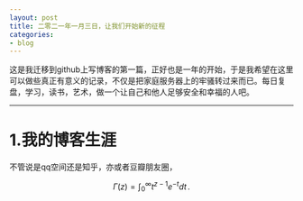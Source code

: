 ```yaml
---
layout: post
title: 二零二一年一月三日，让我们开始新的征程
categories:
- blog
---
```

<head>
    <script src="https://cdn.mathjax.org/mathjax/latest/MathJax.js?config=TeX-AMS-MML_HTMLorMML" type="text/javascript"></script>
    <script type="text/x-mathjax-config">
        MathJax.Hub.Config({
            tex2jax: {
            skipTags: ['script', 'noscript', 'style', 'textarea', 'pre'],
            inlineMath: [['$','$']]
            }
        });
    </script>
</head>


这是我迁移到github上写博客的第一篇，正好也是一年的开始，于是我希望在这里可以做些真正有意义的记录，不仅是把家庭服务器上的牢骚转过来而已。每日复盘，学习，读书，艺术，做一个让自己和他人足够安全和幸福的人吧。

---

# 1.我的博客生涯  

不管说是qq空间还是知乎，亦或者豆瓣朋友圈，

$$\Gamma(z) = \int_0^\infty t^{z-1}e^{-t}dt\,.$$
